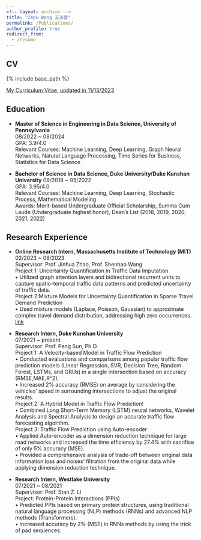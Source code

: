 ```yaml
---
<!-- layout: archive -->
title: "Zepu Wang 王泽普"
permalink: /Publications/
author_profile: true
redirect_from:
  - /resume
---
```


## CV
{% include base_path %}

[My Curriculum Vitae, updated in 11/13/2023](../files/ZepuWang.pdf)

## Education

* **Master of Science in Engineering in Data Science, University of Pennsylvania**  
  08/2022 ~ 08/2024  
  GPA: 3.9/4.0  
  Relevant Courses: Machine Learning, Deep Learning, Graph Neural Networks, Natural Language Processing, Time Series for Business, Statistics for Data Science

  
* **Bachelor of Science in Data Science, Duke University/Duke Kunshan University**
  08/2018 ~ 05/2022\
  GPA: 3.95/4.0\
  Relevant Courses: Machine Learning, Deep Learning, Stochastic Process, Mathematical Modeling\
  Awards: Merit-based Undergraduate Official Scholarship, Summa Cum Laude (Undergraduate highest honor), Dean’s List (2018, 2019, 2020, 2021, 2022)

## Research Experience
* **Online Research Intern, Massachusetts Institute of Technology (MIT)**\
  02/2023 ~ 08/2023\
  Supervisor: Prof. Jinhua Zhao, Prof. Shenhao Wang\
  Project 1: Uncertainty Quantification in Traffic Data Imputation\
  • Utilized graph attention layers and bidirectional recurrent units to capture spatio-temporal traffic data patterns and predicted uncertainty of traffic data.\
  Project 2:Mixture Models for Uncertainty Quantification in Sparse Travel Demand Prediction\
  •	Used mixture models (Laplace, Poisson, Gaussian) to approximate complex travel demand distribution, addressing high zero occurrences.
  [link](https://github.com/zepuwang/summer-project-)

* **Research Intern, Duke Kunshan University**\
  07/2021 ~ present\
  Supervisor: Prof. Peng Sun, Ph.D.\
  Project 1: A Velocity-based Model in Traffic Flow Prediction\
  •	Conducted evaluations and comparisons among popular traffic flow prediction models (Linear Regression, SVR, Decision Tree, Random Forest, LSTMs, and GRUs) in a single intersection based on accuracy (RMSE,MAE,R^2).\
  •	Increased 2% accuracy (RMSE) on average by considering the vehicles’ speed in surrounding intersections to adjust the original results.\
  Project 2: A Hybrid Model in Traffic Flow Prediction!\
  •	Combined Long Short-Term Memory (LSTM) neural networks, Wavelet Analysis and Spectral Analysis to design an accurate traffic flow forecasting algorithm.\
  Project 3: Traffic Flow Prediction using Auto-encoder\
  •	Applied Auto-encoder as a dimension reduction technique for large road networks and increased the time efficiency by 27.4% with sacrifice of only 5% accuracy (MSE).\
  •	Provided a comprehensive analysis of trade-off between original data information loss and noises’ filtration from the original data while applying dimension reduction technique.






* **Research Intern, Westlake University**\
  07/2021 ~ 08/2021\
  Supervisor: Prof. Stan Z. Li\
  Project: Protein-Protein Interactions (PPIs)\
  • Predicted PPIs based on primary protein structures, using traditional natural language processing (NLP) methods (RNNs) and advanced NLP methods (Transformers).\
  • Increased accuracy by 2% (MSE) in RNNs methods by using the trick of pad sequences.





